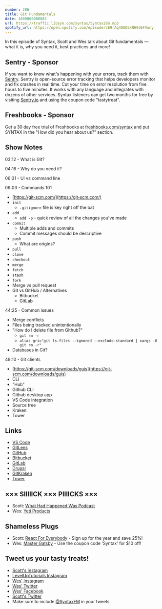 ```yaml
---
number: 286
title: Git Fundamentals
date: 1600866000882
url: https://traffic.libsyn.com/syntax/Syntax286.mp3
spotify_url: https://open.spotify.com/episode/3E9rAq4OUO5KNH9dEFVony
---
```


In this episode of Syntax, Scott and Wes talk about Git fundamentals — what it is, why you need it, best practices and more!

## Sentry - Sponsor
If you want to know what's happening with your errors, track them with [Sentry](https://sentry.io/). Sentry is open-source error tracking that helps developers monitor and fix crashes in real time. Cut your time on error resolution from five hours to five minutes. It works with any language and integrates with dozens of other services. Syntax listeners can get two months for free by visiting [Sentry.io](https://sentry.io/) and using the coupon code "tastytreat".

## Freshbooks - Sponsor
Get a 30 day free trial of Freshbooks at [freshbooks.com/syntax](https://freshbooks.com/syntax) and put SYNTAX in the "How did you hear about us?" section.

## Show Notes

03:12 - What is Git?

04:16 - Why do you need it?

06:31 - UI vs command line

09:03 - Commands 101
* [https://git-scm.com/](https://git-scm.com/)
* `init`
  * `.gitignore` file is key right off the bat
* `add`
  * `add -p` - quick review of all the changes you've made
* `commit`
  * Multiple adds and commits
  * Commit messages should be descriptive
* `push`
  * What are origins?
* `pull`
* `clone`
* `checkout`
* `merge`
* `fetch`
* `stash`
* `fork`
* Merge vs pull request
* Git vs GitHub / Alternatives
  * Bitbucket
  * GitLab

44:25 - Common issues
* Merge conflicts
* Files being tracked unintentionally
* "How do I delete file from Github?"
  * `git rm -r`
  * `alias gri="git ls-files --ignored --exclude-standard | xargs -0 git rm -r"`
* Databases in Git?

49:10 - Git clients
* [https://git-scm.com/downloads/guis](https://git-scm.com/downloads/guis)
* CLI
* "Hub"
* Github CLI
* Github desktop app
* VS Code integration
* Source tree
* Kraken
* Tower

## Links
* [VS Code](https://code.visualstudio.com/)
* [GitLens](https://marketplace.visualstudio.com/items?itemName=eamodio.gitlens)
* [GitHub](https://github.com/)
* [Bitbucket](https://bitbucket.org/)
* [GitLab](https://gitlab.com/)
* [Drupal](https://www.drupal.org/)
* [GitKraken](https://www.gitkraken.com/)
* [Tower](https://www.git-tower.com/mac)

## ××× SIIIIICK ××× PIIIICKS ×××
* Scott: [What Had Happened Was Podcast](https://podcasts.apple.com/us/podcast/what-had-happened-was/id1520209791)
* Wes: [Yeti Products](https://www.yeti.com/)

## Shameless Plugs
* Scott: [React For Everybody](https://www.leveluptutorials.com/pro) - Sign up for the year and save 25%!
* Wes: [Master Gatsby](https://mastergatsby.com) - Use the coupon code 'Syntax' for $10 off!

## Tweet us your tasty treats!
* [Scott's Instagram](https://www.instagram.com/stolinski/)
* [LevelUpTutorials Instagram](https://www.instagram.com/LevelUpTutorials/)
* [Wes' Instagram](https://www.instagram.com/wesbos/)
* [Wes' Twitter](https://twitter.com/wesbos)
* [Wes' Facebook](https://www.facebook.com/wesbos.developer)
* [Scott's Twitter](https://twitter.com/stolinski)
* Make sure to include [@SyntaxFM](https://twitter.com/SyntaxFM) in your tweets
